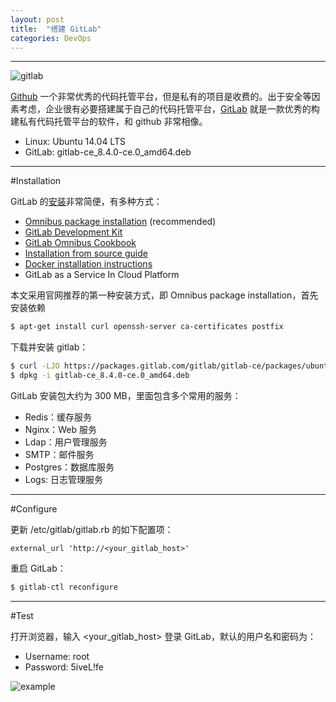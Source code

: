```yaml
---
layout: post
title:  "搭建 GitLab"
categories: DevOps
---
```


----------

![gitlab](http://7xp2eu.com1.z0.glb.clouddn.com/gitlab.png)

[Github](http:\\github.com) 一个非常优秀的代码托管平台，但是私有的项目是收费的。出于安全等因素考虑，企业很有必要搭建属于自己的代码托管平台，[GitLab](https://about.gitlab.com/) 就是一款优秀的构建私有代码托管平台的软件，和 github 非常相像。

- Linux: Ubuntu 14.04 LTS
- GitLab: gitlab-ce\_8.4.0-ce.0\_amd64.deb

-----------

#Installation

GitLab 的[安装](https://about.gitlab.com/installation/)非常简便，有多种方式：

- [Omnibus package installation](https://about.gitlab.com/downloads/) (recommended)
- [GitLab Development Kit](https://gitlab.com/gitlab-org/gitlab-development-kit/blob/master/README.md)
- [GitLab Omnibus Cookbook](https://gitlab.com/gitlab-org/cookbook-omnibus-gitlab/blob/master/README.md)
- [Installation from source guide](https://gitlab.com/gitlab-org/gitlab-ce/blob/master/doc/install/installation.md)
- [Docker installation instructions](https://gitlab.com/gitlab-org/gitlab-ce/tree/master/docker)
- GitLab as a Service In Cloud Platform

本文采用官网推荐的第一种安装方式，即 Omnibus package installation，首先安装依赖

```bash
$ apt-get install curl openssh-server ca-certificates postfix
```
下载并安装 gitlab：

```bash
$ curl -LJO https://packages.gitlab.com/gitlab/gitlab-ce/packages/ubuntu/trusty/gitlab-ce_8.4.0-ce.0_amd64.deb/download
$ dpkg -i gitlab-ce_8.4.0-ce.0_amd64.deb
```

GitLab 安装包大约为 300 MB，里面包含多个常用的服务：

- Redis：缓存服务
- Nginx：Web 服务
- Ldap：用户管理服务
- SMTP：邮件服务
- Postgres：数据库服务
- Logs: 日志管理服务

-----------

#Configure

更新 /etc/gitlab/gitlab.rb 的如下配置项：

```
external_url 'http://<your_gitlab_host>'
```

重启 GitLab：

```bash
$ gitlab-ctl reconfigure
```

----------
#Test

打开浏览器，输入 \<your\_gitlab\_host\> 登录 GitLab，默认的用户名和密码为：

- Username: root 
- Password: 5iveL!fe

![example](http://7xp2eu.com1.z0.glb.clouddn.com/gitlab_example.png)